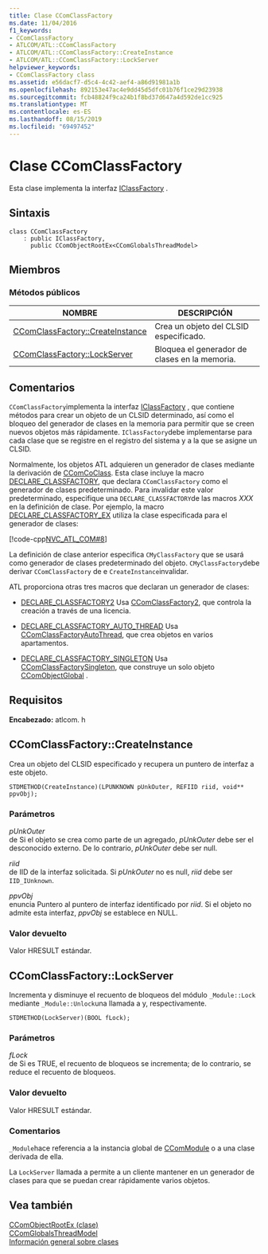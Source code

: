 ```yaml
---
title: Clase CComClassFactory
ms.date: 11/04/2016
f1_keywords:
- CComClassFactory
- ATLCOM/ATL::CComClassFactory
- ATLCOM/ATL::CComClassFactory::CreateInstance
- ATLCOM/ATL::CComClassFactory::LockServer
helpviewer_keywords:
- CComClassFactory class
ms.assetid: e56dacf7-d5c4-4c42-aef4-a86d91981a1b
ms.openlocfilehash: 892153e47ac4e9dd45d5dfc01b76f1ce29d23938
ms.sourcegitcommit: fcb48824f9ca24b1f8bd37d647a4d592de1cc925
ms.translationtype: MT
ms.contentlocale: es-ES
ms.lasthandoff: 08/15/2019
ms.locfileid: "69497452"
---
```

# <a name="ccomclassfactory-class"></a>Clase CComClassFactory

Esta clase implementa la interfaz [IClassFactory](/windows/win32/api/unknwnbase/nn-unknwnbase-iclassfactory) .

## <a name="syntax"></a>Sintaxis

```
class CComClassFactory
    : public IClassFactory,
      public CComObjectRootEx<CComGlobalsThreadModel>
```

## <a name="members"></a>Miembros

### <a name="public-methods"></a>Métodos públicos

|NOMBRE|DESCRIPCIÓN|
|----------|-----------------|
|[CComClassFactory::CreateInstance](#createinstance)|Crea un objeto del CLSID especificado.|
|[CComClassFactory::LockServer](#lockserver)|Bloquea el generador de clases en la memoria.|

## <a name="remarks"></a>Comentarios

`CComClassFactory`implementa la interfaz [IClassFactory](/windows/win32/api/unknwnbase/nn-unknwnbase-iclassfactory) , que contiene métodos para crear un objeto de un CLSID determinado, así como el bloqueo del generador de clases en la memoria para permitir que se creen nuevos objetos más rápidamente. `IClassFactory`debe implementarse para cada clase que se registre en el registro del sistema y a la que se asigne un CLSID.

Normalmente, los objetos ATL adquieren un generador de clases mediante la derivación de [CComCoClass](../../atl/reference/ccomcoclass-class.md). Esta clase incluye la macro [DECLARE_CLASSFACTORY](aggregation-and-class-factory-macros.md#declare_classfactory), que declara `CComClassFactory` como el generador de clases predeterminado. Para invalidar este valor predeterminado, especifique una `DECLARE_CLASSFACTORY`de las macros *XXX* en la definición de clase. Por ejemplo, la macro [DECLARE_CLASSFACTORY_EX](aggregation-and-class-factory-macros.md#declare_classfactory_ex) utiliza la clase especificada para el generador de clases:

[!code-cpp[NVC_ATL_COM#8](../../atl/codesnippet/cpp/ccomclassfactory-class_1.h)]

La definición de clase anterior especifica `CMyClassFactory` que se usará como generador de clases predeterminado del objeto. `CMyClassFactory`debe derivar `CComClassFactory` de e `CreateInstance`invalidar.

ATL proporciona otras tres macros que declaran un generador de clases:

- [DECLARE_CLASSFACTORY2](aggregation-and-class-factory-macros.md#declare_classfactory2) Usa [CComClassFactory2](../../atl/reference/ccomclassfactory2-class.md), que controla la creación a través de una licencia.

- [DECLARE_CLASSFACTORY_AUTO_THREAD](aggregation-and-class-factory-macros.md#declare_classfactory_auto_thread) Usa [CComClassFactoryAutoThread](../../atl/reference/ccomclassfactoryautothread-class.md), que crea objetos en varios apartamentos.

- [DECLARE_CLASSFACTORY_SINGLETON](aggregation-and-class-factory-macros.md#declare_classfactory_singleton) Usa [CComClassFactorySingleton](../../atl/reference/ccomclassfactorysingleton-class.md), que construye un solo objeto [CComObjectGlobal](../../atl/reference/ccomobjectglobal-class.md) .

## <a name="requirements"></a>Requisitos

**Encabezado:** atlcom. h

##  <a name="createinstance"></a>  CComClassFactory::CreateInstance

Crea un objeto del CLSID especificado y recupera un puntero de interfaz a este objeto.

```
STDMETHOD(CreateInstance)(LPUNKNOWN pUnkOuter, REFIID riid, void** ppvObj);
```

### <a name="parameters"></a>Parámetros

*pUnkOuter*<br/>
de Si el objeto se crea como parte de un agregado, *pUnkOuter* debe ser el desconocido externo. De lo contrario, *pUnkOuter* debe ser null.

*riid*<br/>
de IID de la interfaz solicitada. Si *pUnkOuter* no es null, *riid* debe ser `IID_IUnknown`.

*ppvObj*<br/>
enuncia Puntero al puntero de interfaz identificado por *riid*. Si el objeto no admite esta interfaz, *ppvObj* se establece en NULL.

### <a name="return-value"></a>Valor devuelto

Valor HRESULT estándar.

##  <a name="lockserver"></a>  CComClassFactory::LockServer

Incrementa y disminuye el recuento de bloqueos del módulo `_Module::Lock` mediante `_Module::Unlock`una llamada a y, respectivamente.

```
STDMETHOD(LockServer)(BOOL fLock);
```

### <a name="parameters"></a>Parámetros

*fLock*<br/>
de Si es TRUE, el recuento de bloqueos se incrementa; de lo contrario, se reduce el recuento de bloqueos.

### <a name="return-value"></a>Valor devuelto

Valor HRESULT estándar.

### <a name="remarks"></a>Comentarios

`_Module`hace referencia a la instancia global de [CComModule](../../atl/reference/ccommodule-class.md) o a una clase derivada de ella.

La `LockServer` llamada a permite a un cliente mantener en un generador de clases para que se puedan crear rápidamente varios objetos.

## <a name="see-also"></a>Vea también

[CComObjectRootEx (clase)](../../atl/reference/ccomobjectrootex-class.md)<br/>
[CComGlobalsThreadModel](atl-typedefs.md#ccomglobalsthreadmodel)<br/>
[Información general sobre clases](../../atl/atl-class-overview.md)
